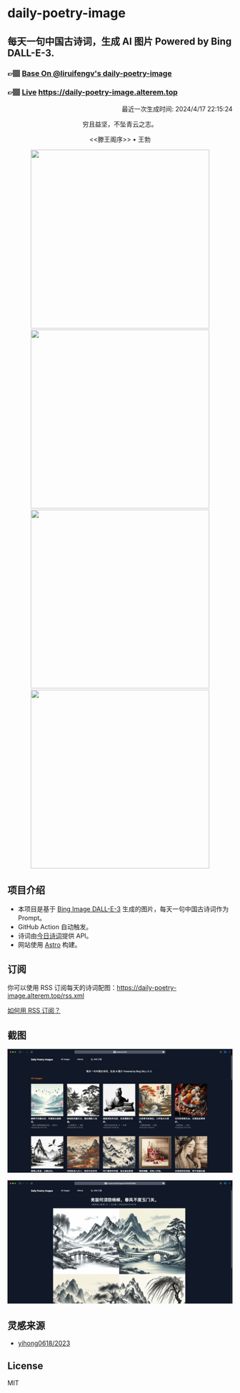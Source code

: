 
# daily-poetry-image

## 每天一句中国古诗词，生成 AI 图片 Powered by Bing DALL-E-3.

### 👉🏽 [Base On @liruifengv's daily-poetry-image](https://github.com/liruifengv/daily-poetry-image)

### 👉🏽 [Live](https://daily-poetry-image.alterem.top/) https://daily-poetry-image.alterem.top

<p align="right">
  最近一次生成时间: 2024/4/17 22:15:24
</p>
<p align="center">
穷且益坚，不坠青云之志。
</p>
<p align="center">
<<滕王阁序>> • 王勃
</p>
<p align="center">
<img src="https://tse3.mm.bing.net/th/id/OIG2.qlGLg1.2NlYTRi2.M2A5" height="400" width="400" />
<img src="https://tse3.mm.bing.net/th/id/OIG2.d0rRgyitLCiw..0AOi20" height="400" width="400" />
<img src="https://tse3.mm.bing.net/th/id/OIG2.NKhhf23tK_cenMy63NKi" height="400" width="400" />
<img src="https://tse3.mm.bing.net/th/id/OIG2.N96YIi5eHXkHCVecPzPs" height="400" width="400" />
</p>

## 项目介绍

-   本项目是基于 [Bing Image DALL-E-3](https://www.bing.com/images/create) 生成的图片，每天一句中国古诗词作为 Prompt。
-   GitHub Action 自动触发。
-   诗词由[今日诗词](https://www.jinrishici.com/)提供 API。
-   网站使用 [Astro](https://astro.build) 构建。

## 订阅

你可以使用 RSS 订阅每天的诗词配图：https://daily-poetry-image.alterem.top/rss.xml

[如何用 RSS 订阅？](https://zhuanlan.zhihu.com/p/55026716)

## 截图

![图片列表](./screenshots/Snipaste_2023-12-28_21-00-26.png)

![图片详情](./screenshots/Snipaste_2023-12-28_21-00-53.png)

## 灵感来源

-   [yihong0618/2023](https://github.com/yihong0618/2023)

## License

MIT
